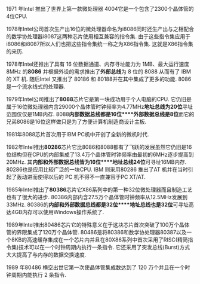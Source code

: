 1971 年Intel 推出了世界上第一款微处理器 4004它是一个包含了2300个晶体管的4位CPU. 

1978年Intel公司首次生产出16位的微处理器命名为i8086同时还生产出与之相配合的数学协处理器i8087这两种芯片使用相互兼容的指令集. 由于这些指令集应用于i8086和i8087所以人们也把这些指令集统一称之为X86指令集. 这就是X86指令集的来历. 

1978年Intel还推出了具有 16 位数据通道、内存寻址能力为 1MB、最大运行速度 8MHz 的**8086** 并根据外设的需求推出了**外部总线**为 8 位的 8088 从而有了 IBM 的 XT 机. 随后Intel 又推出了 80186 和 80188并在其中集成了更多的功能. 8086是一个流水线式的处理器. 

1979年Intel公司推出了**8088**芯片它是第一块成功用于个人电脑的CPU. 它仍旧是属于16位微处理器内含29000个晶体管时钟频率为4.77MHz**地址总线为20位**寻址范围仅仅是1MB内存. 8088**内部数据总线都是16位****外部数据总线是8位**而它的兄弟8086是16位这样做只是为了方便计算机制造商设计主板. 

1981年8088芯片首次用于IBM PC机中开创了全新的微机时代. 

1982年Intel推出**80286**芯片它比8086和8088都有了飞跃的发展虽然它仍旧是16位结构但在CPU的内部集成了13.4万个晶体管时钟频率由最初的6MHz逐步提高到20MHz. 其**内部和外部数据总线皆为16位****地址总线24位**可寻址16MB内存. 80286也是应用比较广泛的一块CPU. IBM 则采用80286 推出了AT 机并在当时引起了轰动进而使得以后的 PC 机不得不一直兼容于PC XT/AT. 

1985年Intel推出了**80386**芯片它X86系列中的第一种32位微处理器而且制造工艺也有了很大的进步. 80386内部内含27.5万个晶体管时钟频率从12.5MHz发展到33MHz. 80386的**内部和外部数据总线都是32位****地址总线也是32位**可寻址高达4GB内存可以使用Windows操作系统了. 

1989年Intel推出80486芯片它的特殊意义在于这块芯片首次突破了100万个晶体管的界限集成了120万个晶体管. 80486是将80386和数学协处理器80387以及一个8KB的高速缓存集成在一个芯片内并且在80X86系列中首次采用了RISC(精简指令集)技术可以在一个时钟周期内执行一条指令. 它还采用了突发总线(Burst)方式大大提高了与内存的数据交换速度. 

1989 年80486 横空出世它第一次使晶体管集成数达到了 120 万个并且在一个时钟周期内能执行 2 条指令. 